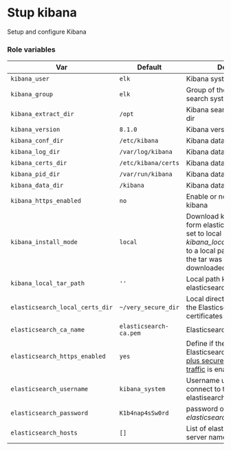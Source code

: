 # Stup kibana

Setup and configure Kibana

### Role variables

| Var   | Default | Desc |
| ------- | ------- | ----------- |
| `kibana_user`                | `elk`       | Kibana system user  |
| `kibana_group`               | `elk`       | Group of the kibana search system user  |
| `kibana_extract_dir`         | `/opt`       | Kibana search extract dir   |
| `kibana_version`             | `8.1.0`       | Kibana version  |
| `kibana_conf_dir`            | `/etc/kibana`       | Kibana data dir  |
| `kibana_log_dir`             | `/var/log/kibana`       | Kibana data dir  |
| `kibana_certs_dir`           | `/etc/kibana/certs`       | Kibana data dir  |
| `kibana_pid_dir`             | `/var/run/kibana`       | Kibana data dir  |
| `kibana_data_dir`            | `/kibana`       | Kibana data dir  |
| `kibana_https_enabled`       | `no`       | Enable or not https for kibana  |
| `kibana_install_mode`        | `local`       | Download kibana tar form elastic website. If set to local set *kibana_local_tar_path*  to a local path where the tar was previously downloaded  |
| `kibana_local_tar_path`          | `''`       | Local path kibana the elasticsearch tar  |
| `elasticsearch_local_certs_dir`  | `~/very_secure_dir`       | Local directory where the Elasticsearch certificates are stored  |
| `elasticsearch_ca_name`          | `elasticsearch-ca.pem`       | Elasticsearch CA name  |
| `elasticsearch_https_enabled`    | `yes`       | Define if the Elasticsearch security [plus secured HTTPS traffic](https://www.elastic.co/guide/en/elasticsearch/reference/current/security-basic-setup-https.html) is enabled or not  |
| `elasticsearch_username`         | `kibana_system`       | Username used to connect to the elastisearch servers  |
| `elasticsearch_password`         | `K1b4nap4sSw0rd`       | password of the *elasticsearch_username*  |
| `elasticsearch_hosts`            | `[]`       | List of elasticsearch server names  |
